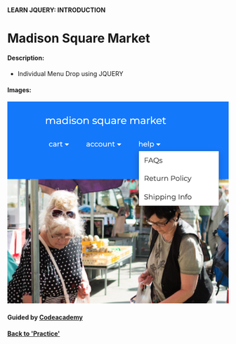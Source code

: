 #### LEARN JQUERY: INTRODUCTION

# Madison Square Market

#### Description:
- Individual Menu Drop using JQUERY

#### Images:
![Madison](img/madison.png)


#### Guided by [Codeacademy](http://ssqt.co/mQfdNdy)
#### [Back to 'Practice'](https://github.com/soohyeok/Practice)
